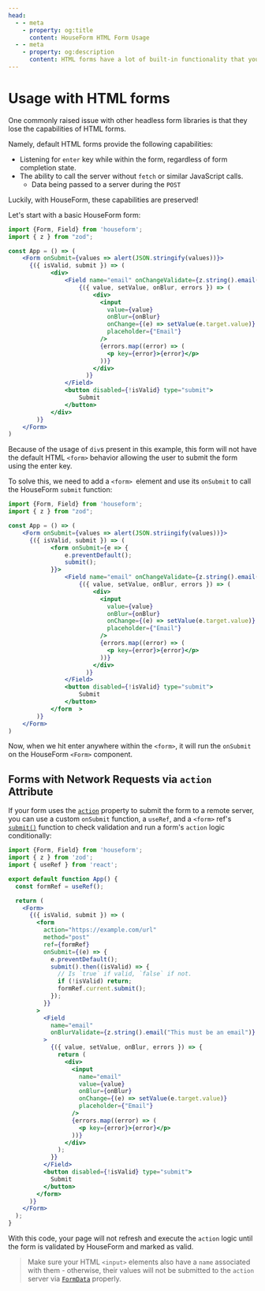 ```yaml
---
head:
  - - meta
    - property: og:title
      content: HouseForm HTML Form Usage
  - - meta
    - property: og:description
      content: HTML forms have a lot of built-in functionality that you can combine with HouseForm's powerful API to create a great user experience.
---
```


# Usage with HTML forms

One commonly raised issue with other headless form libraries is that they lose the capabilities of HTML forms.

Namely, default HTML forms provide the following capabilities:

- Listening for `enter` key while within the form, regardless of form completion state.
- The ability to call the server without `fetch` or similar JavaScript calls.
  - Data being passed to a server during the `POST`

Luckily, with HouseForm, these capabilities are preserved!

Let's start with a basic HouseForm form:

```jsx
import {Form, Field} from 'houseform';
import { z } from "zod";

const App = () => (
    <Form onSubmit={values => alert(JSON.stringify(values))}>
      {({ isValid, submit }) => (
    		<div>
    		    <Field name="email" onChangeValidate={z.string().email("Must be an email")}>
                    {({ value, setValue, onBlur, errors }) => (
                        <div>
                          <input
                            value={value}
                            onBlur={onBlur}
                            onChange={(e) => setValue(e.target.value)}
                            placeholder={"Email"}
                          />
                          {errors.map((error) => (
                            <p key={error}>{error}</p>
                          ))}
                        </div>
                      )}
                </Field>
                <button disabled={!isValid} type="submit">
                    Submit
                </button>
            </div>
    	)}
    </Form>
)
```

Because of the usage of `div`s present in this example, this form will not have the default HTML `<form>` behavior allowing the user to submit the form using the enter key.

To solve this, we need to add a `<form> `element and use its `onSubmit` to call the HouseForm `submit` function:

```jsx
import {Form, Field} from 'houseform';
import { z } from "zod";

const App = () => (
    <Form onSubmit={values => alert(JSON.striingify(values))}>
      {({ isValid, submit }) => (
    		<form onSubmit={e => {
          		e.preventDefault();
          		submit();
        	}}>
    		    <Field name="email" onChangeValidate={z.string().email("Must be an email")}>
                    {({ value, setValue, onBlur, errors }) => (
                        <div>
                          <input
                            value={value}
                            onBlur={onBlur}
                            onChange={(e) => setValue(e.target.value)}
                            placeholder={"Email"}
                          />
                          {errors.map((error) => (
                            <p key={error}>{error}</p>
                          ))}
                        </div>
                      )}
                </Field>
                <button disabled={!isValid} type="submit">
                    Submit
                </button>
            </form	>
    	)}
    </Form>
)
```

Now, when we hit enter anywhere within the `<form>`, it will run the `onSubmit` on the HouseForm `<Form>` component.

## Forms with Network Requests via `action` Attribute

If your form uses the [`action`](https://developer.mozilla.org/en-US/docs/Web/HTML/Element/form#attr-action) property to submit the form to a remote server, you can use a custom `onSubmit` function, a `useRef`, and a `<form>` ref's [`submit()`](https://developer.mozilla.org/en-US/docs/Web/API/HTMLFormElement/submit) function to check validation and run a form's `action` logic conditionally: 

```jsx
import {Form, Field} from 'houseform';
import { z } from 'zod';
import { useRef } from 'react';

export default function App() {
  const formRef = useRef();

  return (
    <Form>
      {({ isValid, submit }) => (
        <form
          action="https://example.com/url"
          method="post"
          ref={formRef}
          onSubmit={(e) => {
            e.preventDefault();
            submit().then((isValid) => {
              // Is `true` if valid, `false` if not.
              if (!isValid) return;
              formRef.current.submit();
            });
          }}
        >
          <Field
            name="email"
            onBlurValidate={z.string().email("This must be an email")}
          >
            {({ value, setValue, onBlur, errors }) => {
              return (
                <div>
                  <input
                    name="email"
                    value={value}
                    onBlur={onBlur}
                    onChange={(e) => setValue(e.target.value)}
                    placeholder={"Email"}
                  />
                  {errors.map((error) => (
                    <p key={error}>{error}</p>
                  ))}
                </div>
              );
            }}
          </Field>
          <button disabled={!isValid} type="submit">
            Submit
          </button>
        </form>
      )}
    </Form>
  );
}
```

With this code, your page will not refresh and execute the `action` logic until the form is validated by HouseForm and marked as valid. 

> Make sure your HTML `<input>` elements also have a `name` associated with them - otherwise, their values will not be submitted to the `action` server via [`FormData`](https://developer.mozilla.org/en-US/docs/Web/API/FormData) properly.
